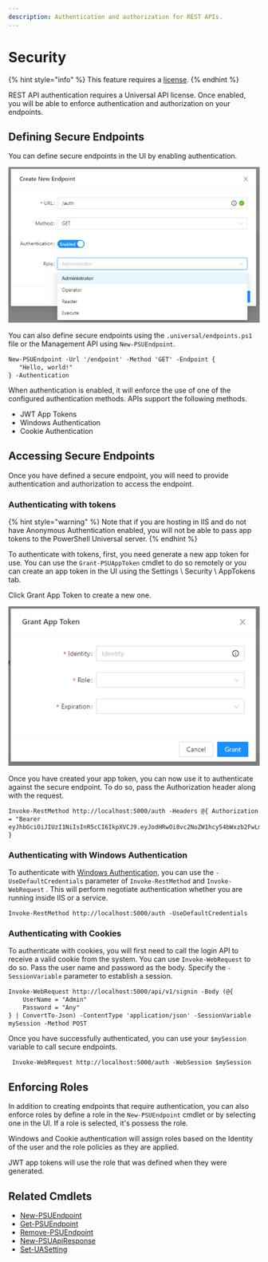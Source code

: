 ```yaml
---
description: Authentication and authorization for REST APIs.
---
```


# Security

{% hint style="info" %}
This feature requires a [license](../get-started/licensing.md).
{% endhint %}

REST API authentication requires a Universal API license. Once enabled, you will be able to enforce authentication and authorization on your endpoints. 

## Defining Secure Endpoints

You can define secure endpoints in the UI by enabling authentication. 

![](../.gitbook/assets/image%20%28188%29.png)

You can also define secure endpoints using the `.universal/endpoints.ps1` file or the Management API using `New-PSUEndpoint`. 

```text
New-PSUEndpoint -Url '/endpoint' -Method 'GET' -Endpoint {
   "Hello, world!"
} -Authentication
```

When authentication is enabled, it will enforce the use of one of the configured authentication methods. APIs support the following methods. 

* JWT App Tokens
* Windows Authentication 
* Cookie Authentication 

## Accessing Secure Endpoints

Once you have defined a secure endpoint, you will need to provide authentication and authorization to access the endpoint. 

### Authenticating with tokens

{% hint style="warning" %}
Note that if you are hosting in IIS and do not have Anonymous Authentication enabled, you will not be able to pass app tokens to the PowerShell Universal server. 
{% endhint %}

To authenticate with tokens, first, you need generate a new app token for use. You can use the `Grant-PSUAppToken` cmdlet to do so remotely or you can create an app token in the UI using the Settings \ Security \ AppTokens tab. 

Click Grant App Token to create a new one. 

![](../.gitbook/assets/image%20%28191%29.png)

Once you have created your app token, you can now use it to authenticate against the secure endpoint. To do so, pass the Authorization header along with the request. 

```text
Invoke-RestMethod http://localhost:5000/auth -Headers @{ Authorization = "Bearer eyJhbGciOiJIUzI1NiIsInR5cCI6IkpXVCJ9.eyJodHRwOi8vc2NoZW1hcy54bWxzb2FwLm9yZy93cy8yMDA1LzA1L2lkZW50aXR5L2NsYWltcy9uYW1lIjoiQWRtaW4iLCJodHRwOi8vc2NoZW1hcy54bWxzb2FwLm9yZy93cy8yMDA1LzA1L2lkZW50aXR5L2NsYWltcy9oYXNoIjoiMWUyY2IzNzAtMmMyNS00ZDU5LTk4YzgtMzc5MTFjMDAyZmI5Iiwic3ViIjoiUG93ZXJTaGVsbFVuaXZlcnNhbCIsImh0dHA6Ly9zY2hlbWFzLm1pY3Jvc29mdC5jb20vd3MvMjAwOC8wNi9pZGVudGl0eS9jbGFpbXMvcm9sZSI6IkFkbWluaXN0cmF0b3IiLCJuYmYiOjE2MDU2NjEyNTUsImV4cCI6MTYzNzM2NzI1OCwiaXNzIjoiSXJvbm1hblNvZnR3YXJlIiwiYXVkIjoiUG" }
```

### Authenticating with Windows Authentication

To authenticate with [Windows Authentication](../config/security/#windows-authentication-in-iis), you can use the  `-UseDefaultCredentials` parameter of `Invoke-RestMethod` and `Invoke-WebRequest` . This will perform negotiate authentication whether you are running inside IIS or a service. 

```text
Invoke-RestMethod http://localhost:5000/auth -UseDefaultCredentials
```

### Authenticating with Cookies

To authenticate with cookies, you will first need to call the login API to receive a valid cookie from the system. You can use `Invoke-WebRequest` to do so. Pass the user name and password as the body. Specify the `-SessionVariable` parameter to establish a session. 

```text
Invoke-WebRequest http://localhost:5000/api/v1/signin -Body (@{ 
    UserName = "Admin"
    Password = "Any"
} | ConvertTo-Json) -ContentType 'application/json' -SessionVariable mySession -Method POST
```

Once you have successfully authenticated, you can use your `$mySession` variable to call secure endpoints. 

```text
 Invoke-WebRequest http://localhost:5000/auth -WebSession $mySession
```

## Enforcing Roles

In addition to creating endpoints that require authentication, you can also enforce roles by define a role in the `New-PSUEndpoint` cmdlet or by selecting one in the UI. If a role is selected, it's possess the role. 

Windows and Cookie authentication will assign roles based on the Identity of the user and the role policies as they are applied.

JWT app tokens will use the role that was defined when they were generated. 



## Related Cmdlets

* [New-PSUEndpoint](https://github.com/ironmansoftware/universal-docs/blob/master/cmdlets/Universal/New-PSUEndpoint.md)
* [Get-PSUEndpoint](https://github.com/ironmansoftware/universal-docs/blob/master/cmdlets/Universal/Get-PSUEndpoint.md)
* [Remove-PSUEndpoint](https://github.com/ironmansoftware/universal-docs/blob/master/cmdlets/Universal/Remove-PSUEndpoint.md)
* [New-PSUApiResponse](https://github.com/ironmansoftware/universal-docs/blob/master/cmdlets/Universal/New-PSUApiResponse.md)
* [Set-UASetting](https://github.com/ironmansoftware/universal-docs/blob/master/cmdlets/Universal/Set-UASetting.md)

